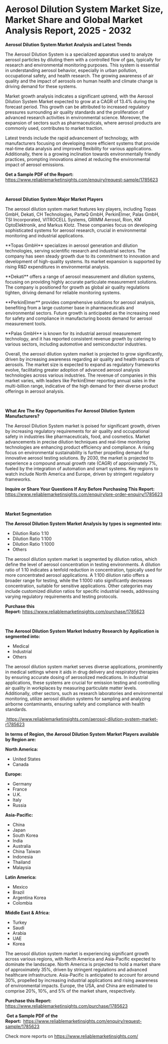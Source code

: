 <p><h1>Aerosol Dilution System Market Size, Market Share and Global Market Analysis Report, 2025 - 2032</h1></p><p><strong>Aerosol Dilution System Market Analysis and Latest Trends</strong></p>
<p><p>The Aerosol Dilution System is a specialized apparatus used to analyze aerosol particles by diluting them with a controlled flow of gas, typically for research and environmental monitoring purposes. This system is essential in understanding aerosol behavior, especially in urban pollution, occupational safety, and health research. The growing awareness of air quality and the impact of aerosols on human health and climate change is driving demand for these systems.</p><p>Market growth analysis indicates a significant uptrend, with the Aerosol Dilution System Market expected to grow at a CAGR of 13.4% during the forecast period. This growth can be attributed to increased regulatory pressures surrounding air quality standards and the proliferation of advanced research activities in environmental science. Moreover, the expansion of sectors such as pharmaceuticals, where aerosol products are commonly used, contributes to market traction. </p><p>Latest trends include the rapid advancement of technology, with manufacturers focusing on developing more efficient systems that provide real-time data analysis and improved flexibility for various applications. Additionally, there is a growing inclination towards environmentally friendly practices, prompting innovations aimed at reducing the environmental impact of aerosol emissions.</p></p>
<p><strong>Get a Sample PDF of the Report:&nbsp;</strong> <a href="https://www.reliablemarketinsights.com/enquiry/request-sample/1785623?utm_campaign=3540&utm_medium=2&utm_source=Github&utm_content=ia&utm_term=25032025&utm_id=aerosol-dilution-system">https://www.reliablemarketinsights.com/enquiry/request-sample/1785623</a></p>
<p>&nbsp;</p>
<p><strong>Aerosol Dilution System Major Market Players</strong></p>
<p><p>The aerosol dilution system market features key players, including Topas GmbH, Dekati, CH Technologies, ParteQ GmbH, PerkinElmer, Palas GmbH, TSI Incorporated, VITROCELL Systems, GRIMM Aerosol, Rion, KM OptoElektronik, and Markus Klotz. These companies focus on developing sophisticated systems for aerosol research, crucial in environmental monitoring and industrial applications.</p><p>**Topas GmbH** specializes in aerosol generation and dilution technologies, serving scientific research and industrial sectors. The company has seen steady growth due to its commitment to innovation and development of high-quality systems. Its market expansion is supported by rising R&D expenditures in environmental analysis.</p><p>**Dekati** offers a range of aerosol measurement and dilution systems, focusing on providing highly accurate particulate measurement solutions. The company is positioned for growth as global air quality regulations tighten, driving demand for reliable monitoring systems.</p><p>**PerkinElmer** provides comprehensive solutions for aerosol analysis, benefiting from a large customer base in pharmaceuticals and environmental sectors. Future growth is anticipated as the increasing need for safety and compliance in manufacturing boosts demand for aerosol measurement tools.</p><p>**Palas GmbH** is known for its industrial aerosol measurement technology, and it has reported consistent revenue growth by catering to various sectors, including automotive and semiconductor industries.</p><p>Overall, the aerosol dilution system market is projected to grow significantly, driven by increasing awareness regarding air quality and health impacts of aerosols. The market size is expected to expand as regulatory frameworks evolve, facilitating greater adoption of advanced aerosol analysis technologies across various industries. The revenue of companies in this market varies, with leaders like PerkinElmer reporting annual sales in the multi-billion range, indicative of the high demand for their diverse product offerings in aerosol analysis.</p></p>
<p>&nbsp;</p>
<p><strong>What Are The Key Opportunities For Aerosol Dilution System Manufacturers?</strong></p>
<p><p>The Aerosol Dilution System market is poised for significant growth, driven by increasing regulatory requirements for air quality and occupational safety in industries like pharmaceuticals, food, and cosmetics. Market advancements in precise dilution techniques and real-time monitoring technologies are enhancing product efficiency and compliance. A rising focus on environmental sustainability is further propelling demand for innovative aerosol testing solutions. By 2030, the market is projected to experience a compound annual growth rate (CAGR) of approximately 7%, fueled by the integration of automation and smart systems. Key regions to watch include North America and Europe, driven by stringent regulatory frameworks.</p></p>
<p><strong>Inquire or Share Your Questions If Any Before Purchasing This Report:</strong> <a href="https://www.reliablemarketinsights.com/enquiry/pre-order-enquiry/1785623?utm_campaign=3540&utm_medium=2&utm_source=Github&utm_content=ia&utm_term=25032025&utm_id=aerosol-dilution-system">https://www.reliablemarketinsights.com/enquiry/pre-order-enquiry/1785623</a></p>
<p>&nbsp;</p>
<p><strong>Market Segmentation</strong></p>
<p><strong>The Aerosol Dilution System Market Analysis by types is segmented into:</strong></p>
<p><ul><li>Dilution Ratio 1:10</li><li>Dilution Ratio 1:100</li><li>Dilution Ratio 1:1000</li><li>Others</li></ul></p>
<p><p>The aerosol dilution system market is segmented by dilution ratios, which define the level of aerosol concentration in testing environments. A dilution ratio of 1:10 indicates a tenfold reduction in concentration, typically used for more concentrated aerosol applications. A 1:100 dilution ratio offers a broader range for testing, while the 1:1000 ratio significantly decreases concentration, suitable for sensitive applications. Other categories may include customized dilution ratios for specific industrial needs, addressing varying regulatory requirements and testing protocols.</p></p>
<p><strong>Purchase this Report:&nbsp;</strong><a href="https://www.reliablemarketinsights.com/purchase/1785623?utm_campaign=3540&utm_medium=2&utm_source=Github&utm_content=ia&utm_term=25032025&utm_id=aerosol-dilution-system">https://www.reliablemarketinsights.com/purchase/1785623</a></p>
<p>&nbsp;</p>
<p><strong>The Aerosol Dilution System Market Industry Research by Application is segmented into:</strong></p>
<p><ul><li>Medical</li><li>Industrial</li><li>Others</li></ul></p>
<p><p>The aerosol dilution system market serves diverse applications, prominently in medical settings where it aids in drug delivery and respiratory therapies by ensuring accurate dosing of aerosolized medications. In industrial applications, these systems are crucial for emission testing and controlling air quality in workplaces by measuring particulate matter levels. Additionally, other sectors, such as research laboratories and environmental monitoring, utilize aerosol dilution systems for sampling and analyzing airborne contaminants, ensuring safety and compliance with health standards.</p></p>
<p><a href="https://www.reliablemarketinsights.com/aerosol-dilution-system-market-r1785623?utm_campaign=3540&utm_medium=2&utm_source=Github&utm_content=ia&utm_term=25032025&utm_id=aerosol-dilution-system">&nbsp;https://www.reliablemarketinsights.com/aerosol-dilution-system-market-r1785623</a></p>
<p><strong>In terms of Region, the Aerosol Dilution System Market Players available by Region are:</strong></p>
<p>
    <p> <strong> North America: </strong>
        <ul>
            <li>United States</li>
            <li>Canada</li>
        </ul>
        </p> 
    <p> <strong> Europe: </strong>
        <ul>
            <li>Germany</li>
            <li>France</li>
            <li>U.K.</li>
            <li>Italy</li>
            <li>Russia</li>
        </ul>
        </p> 
    <p> <strong> Asia-Pacific: </strong>
        <ul>
            <li>China</li>
            <li>Japan</li>
            <li>South Korea</li>
            <li>India</li>
            <li>Australia</li>
            <li>China Taiwan</li>
            <li>Indonesia</li>
            <li>Thailand</li>
            <li>Malaysia</li>
        </ul>
        </p> 
    <p> <strong> Latin America: </strong>
        <ul>
            <li>Mexico</li>
            <li>Brazil</li>
            <li>Argentina Korea</li>
            <li>Colombia</li>
        </ul>
        </p> 
    <p> <strong> Middle East & Africa: </strong>
        <ul>
            <li>Turkey</li>
            <li>Saudi</li>
            <li>Arabia</li>
            <li>UAE</li>
            <li>Korea</li>
        </ul>
    </p>
    </p>
<p><p>The aerosol dilution system market is experiencing significant growth across various regions, with North America and Asia-Pacific expected to dominate the landscape. North America is projected to hold a market share of approximately 35%, driven by stringent regulations and advanced healthcare infrastructure. Asia-Pacific is anticipated to account for around 30%, propelled by increasing industrial applications and rising awareness of environmental impacts. Europe, the USA, and China are estimated to comprise 20%, 10%, and 5% of the market share, respectively.</p></p>
<p><strong>Purchase this Report: </strong><a href="https://www.reliablemarketinsights.com/purchase/1785623?utm_campaign=3540&utm_medium=2&utm_source=Github&utm_content=ia&utm_term=25032025&utm_id=aerosol-dilution-system">https://www.reliablemarketinsights.com/purchase/1785623</a></p>
<p>&nbsp;<strong>Get a Sample PDF of the Report:&nbsp;&nbsp;</strong><a href="https://www.reliablemarketinsights.com/enquiry/request-sample/1785623?utm_campaign=3540&utm_medium=2&utm_source=Github&utm_content=ia&utm_term=25032025&utm_id=aerosol-dilution-system">https://www.reliablemarketinsights.com/enquiry/request-sample/1785623</a></p>
<p><strong></strong></p>
<p>Check more reports on <a href="https://www.reliablemarketinsights.com/?utm_campaign=3540&utm_medium=2&utm_source=Github&utm_content=ia&utm_term=25032025&utm_id=aerosol-dilution-system">https://www.reliablemarketinsights.com/</a></p>